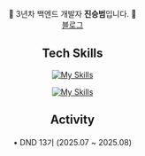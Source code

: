 <div align="center">

 🌳 3년차 백엔드 개발자 **진승범**입니다. 🌳
<br>
[블로그](https://jindaram.site)

## Tech Skills
[![My Skills](https://skillicons.dev/icons?i=java,spring,js,ts,nodejs,nestjs,react,postgres,mysql)](https://skillicons.dev)

[![My Skills](https://skillicons.dev/icons?i=nginx,redis,jenkins,aws,ubuntu,docker,kubernetes,git,notion)](https://skillicons.dev)

<!--[![Solved.ac Profile](http://mazassumnida.wtf/api/v2/generate_badge?boj=jindaram)](https://solved.ac/jindaram/)-->
## Activity
• DND 13기 (2025.07 ~ 2025.08)
</div>
<!--
**jin-daram/jin-daram** is a ✨ _special_ ✨ repository because its `README.md` (this file) appears on your GitHub profile.

Here are some ideas to get you started:

- 🔭 I’m currently working on ...
- 🌱 I’m currently learning ...
- 👯 I’m looking to collaborate on ...
- 🤔 I’m looking for help with ...
- 💬 Ask me about ...
- 📫 How to reach me: ...
- 😄 Pronouns: ...
- ⚡ Fun fact: ...
-->


